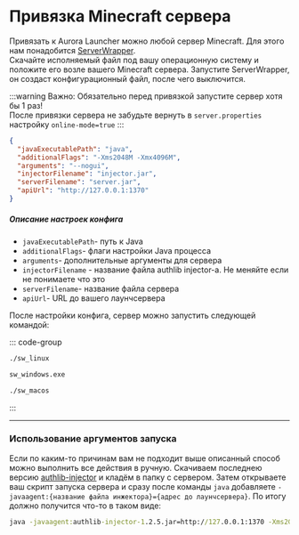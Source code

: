 # Привязка Minecraft сервера

Привязать к Aurora Launcher можно любой сервер Minecraft. Для этого нам понадобится [ServerWrapper](https://github.com/AuroraTeam/ServerWrapper/releases).  
Скачайте исполняемый файл под вашу операционную систему и положите его возле вашего Minecraft сервера. Запустите ServerWrapper, он создаст конфигурационный файл, после чего выключится.

:::warning Важно:
Обязательно перед привязкой запустите сервер хотя бы 1 раз!  
После привязки сервера не забудьте вернуть в `server.properties` настройку `online-mode=true`
:::

```json
{
  "javaExecutablePath": "java",
  "additionalFlags": "-Xms2048M -Xmx4096M",
  "arguments": "--nogui",
  "injectorFilename": "injector.jar",
  "serverFilename": "server.jar",
  "apiUrl": "http://127.0.0.1:1370"
}
```

##### Описание настроек конфига

- `javaExecutablePath`- путь к Java
- `additionalFlags`- флаги настройки Java процесса
- `arguments`- дополнительные аргументы для сервера
- `injectorFilename` - название файла authlib injector-а. Не меняйте если не понимаете что это
- `serverFilename`- название файла сервера
- `apiUrl`- URL до вашего лаунчсервера

После настройки конфига, сервер можно запустить следующей командой:

::: code-group

```cmd [Linux]
./sw_linux
```

```cmd [Windows]
sw_windows.exe
```

```cmd [MacOS]
./sw_macos
```

:::

---

### Использование аргументов запуска

Если по каким-то причинам вам не подходит выше описанный способ можно выполнить все действия в ручную.
Скачиваем последнею версию [authlib-injector](https://github.com/yushijinhun/authlib-injector/releases) и кладём в папку с сервером. Затем открываете ваш скрипт запуска сервера и сразу после команды `java` добавляете `-javaagent:{название файла инжектора}={адрес до лаунчсервера}`. По итогу должно получится что-то в таком виде:

```cmd
java -javaagent:authlib-injector-1.2.5.jar=http://127.0.0.1:1370 -Xms2G -Xmx4G -jar paper.jar nogui
```

